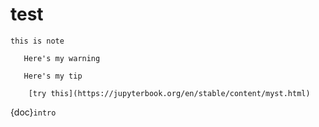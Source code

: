 # test

```{note}
this is note
```

```{warning}
   Here's my warning
```

```{tip}
   Here's my tip
```

```{seealso}
    [try this](https://jupyterbook.org/en/stable/content/myst.html)
```

{doc}`intro`

